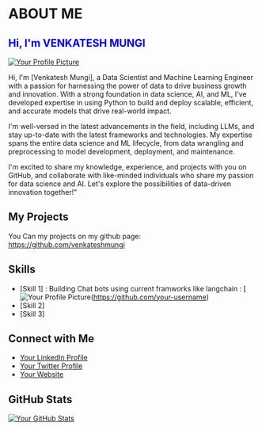 # ABOUT ME

<h2 style="color: blue;">Hi, I'm VENKATESH MUNGI</h2>

[![Your Profile Picture](https://avatars.githubusercontent.com/u/111694212?v=4)](https://github.com/your-username)  


Hi, I'm [Venkatesh Mungi], a Data Scientist and Machine Learning Engineer with a passion for harnessing the power of data to drive business growth and innovation. With a strong foundation in data science, AI, and ML, I've developed expertise in using Python to build and deploy scalable, efficient, and accurate models that drive real-world impact.

I'm well-versed in the latest advancements in the field, including LLMs, and stay up-to-date with the latest frameworks and technologies. My expertise spans the entire data science and ML lifecycle, from data wrangling and preprocessing to model development, deployment, and maintenance.

I'm excited to share my knowledge, experience, and projects with you on GitHub, and collaborate with like-minded individuals who share my passion for data science and AI. Let's explore the possibilities of data-driven innovation together!"


## My Projects  

You Can my projects on my github page: https://github.com/venkateshmungi

## Skills  

* [Skill 1] : Building Chat bots using current framworks like langchain : [![Your Profile Picture](https://js.langchain.com/v0.1/img/brand/wordmark.png)(https://github.com/your-username) 
* [Skill 2]  
* [Skill 3]  

## Connect with Me  

* [Your LinkedIn Profile](https://www.linkedin.com/in/your-username)  
* [Your Twitter Profile](https://twitter.com/your-username)  
* [Your Website](https://your-website.com)  

## GitHub Stats  

[![Your GitHub Stats](https://github-readme-stats.vercel.app/api?username=your-username&show_icons=true&theme=dark)](https://github.com/anuraghazra/github-readme-stats)
